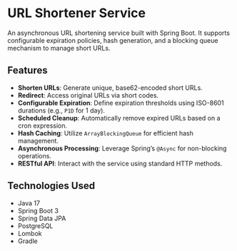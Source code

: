 # URL Shortener Service

An asynchronous URL shortening service built with Spring Boot. It supports configurable expiration policies, hash generation, and a blocking queue mechanism to manage short URLs.

## Features

- **Shorten URLs**: Generate unique, base62-encoded short URLs.
- **Redirect**: Access original URLs via short codes.
- **Configurable Expiration**: Define expiration thresholds using ISO-8601 durations (e.g., `P1D` for 1 day).
- **Scheduled Cleanup**: Automatically remove expired URLs based on a cron expression.
- **Hash Caching**: Utilize `ArrayBlockingQueue` for efficient hash management.
- **Asynchronous Processing**: Leverage Spring’s `@Async` for non-blocking operations.
- **RESTful API**: Interact with the service using standard HTTP methods.

## Technologies Used

- Java 17
- Spring Boot 3
- Spring Data JPA
- PostgreSQL
- Lombok
- Gradle
